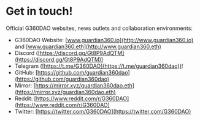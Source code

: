 # Get in touch!

Official G360DAO websites, news outlets and collaboration environments:

* G360DAO Website: [www.guardian360.io](http://www.guardian360.io) and [www.guardian360.eth](http://www.guardian360.eth)
* Discord ([https://discord.gg/Gt8P9AdQTM](https://discord.gg/Gt8P9AdQTM))
* Telegram ([https://t.me/G360DAO](https://t.me/guardian360dao))!
* GitHub: [https://github.com/guardian360dao](https://github.com/guardian360dao)
* Mirror: [https://mirror.xyz/guardian360dao.eth](https://mirror.xyz/guardian360dao.eth)
* Reddit: [https://www.reddit.com/r/G360DAO](https://www.reddit.com/r/G360DAO)
* Twitter: [https://twitter.com/G360DAO](https://twitter.com/G360DAO)
